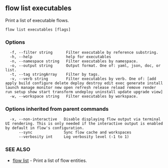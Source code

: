 ## flow list executables

Print a list of executable flows.

```
flow list executables [flags]
```

### Options

```
  -f, --filter string      Filter executable by reference substring.
  -h, --help               help for executables
  -n, --namespace string   Filter executables by namespace.
  -o, --output string      Output format. One of: yaml, json, doc, or list.
  -t, --tag stringArray    Filter by tags.
  -v, --verb string        Filter executables by verb. One of: [add apply build configure delete deploy destroy edit exec generate install launch manage monitor new open refresh release reload remove render run setup show start transform undeploy uninstall update upgrade view]
  -w, --workspace string   Filter executables by workspace.
```

### Options inherited from parent commands

```
  -x, --non-interactive   Disable displaying flow output via terminal UI rendering. This is only needed if the interactive output is enabled by default in flow's configuration.
      --sync              Sync flow cache and workspaces
      --verbosity int     Log verbosity level (-1 to 1)
```

### SEE ALSO

* [flow list](flow_list.md)	 - Print a list of flow entities.

